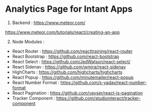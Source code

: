 # Analytics Page for Intant Apps
1. Backend : https://www.meteor.com/

  https://www.meteor.com/tutorials/react/creating-an-app
  
2. Node Modules : 
  - React Router : https://github.com/reacttraining/react-router
  - React Bootstrap : https://github.com/react-bootstrap
  - React Select : https://github.com/JedWatson/react-select/
  - React Sidenav : https://github.com/wmira/react-sidenav
  - HighCharts : https://github.com/highcharts/highcharts
  - React Popup : https://github.com/minutemailer/react-popup
  - React Number Format : https://github.com/s-yadav/react-number-format
  - React Pagination : https://github.com/vayser/react-js-pagination
  - Tracker Component : https://github.com/studiointeract/tracker-component
  
